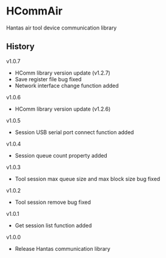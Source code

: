 # HCommAir
Hantas air tool device communication library

## History

v1.0.7
- HComm library version update (v1.2.7)
- Save register file bug fixed
- Network interface change function added

v1.0.6
- HComm library version update (v1.2.6)

v1.0.5
- Session USB serial port connect function added

v1.0.4
- Session queue count property added

v1.0.3
- Tool session max queue size and max block size bug fixed

v1.0.2
- Tool session remove bug fixed

v1.0.1
- Get session list function added

v1.0.0
- Release Hantas communication library
